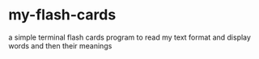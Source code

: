 # my-flash-cards
a simple terminal flash cards program to read my text format and display words and then their meanings
